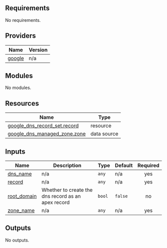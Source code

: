## Requirements

No requirements.

## Providers

| Name | Version |
|------|---------|
| <a name="provider_google"></a> [google](#provider\_google) | n/a |

## Modules

No modules.

## Resources

| Name | Type |
|------|------|
| [google_dns_record_set.record](https://registry.terraform.io/providers/hashicorp/google/latest/docs/resources/dns_record_set) | resource |
| [google_dns_managed_zone.zone](https://registry.terraform.io/providers/hashicorp/google/latest/docs/data-sources/dns_managed_zone) | data source |

## Inputs

| Name | Description | Type | Default | Required |
|------|-------------|------|---------|:--------:|
| <a name="input_dns_name"></a> [dns\_name](#input\_dns\_name) | n/a | `any` | n/a | yes |
| <a name="input_record"></a> [record](#input\_record) | n/a | `any` | n/a | yes |
| <a name="input_root_domain"></a> [root\_domain](#input\_root\_domain) | Whether to create the dns record as an apex record | `bool` | `false` | no |
| <a name="input_zone_name"></a> [zone\_name](#input\_zone\_name) | n/a | `any` | n/a | yes |

## Outputs

No outputs.
